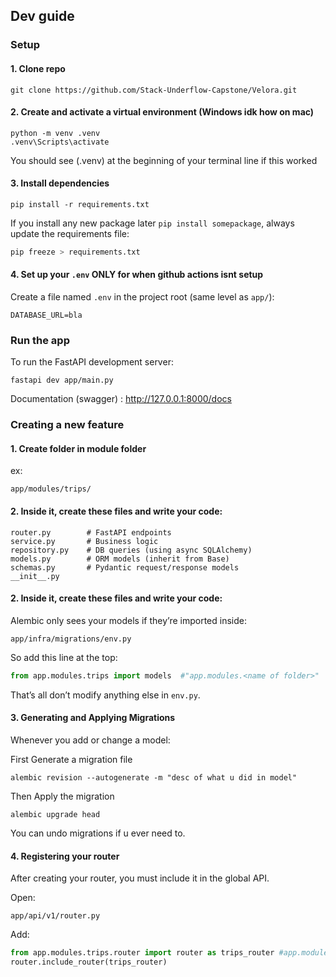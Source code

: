 
## Dev guide

### Setup

#### 1. Clone repo
```
git clone https://github.com/Stack-Underflow-Capstone/Velora.git
```

#### 2. Create and activate a virtual environment (Windows idk how on mac)
```
python -m venv .venv
.venv\Scripts\activate
```
You should see (.venv) at the beginning of your terminal line if this worked

#### 3. Install dependencies
```
pip install -r requirements.txt
```

If you install any new package later `pip install somepackage`, always update the requirements file:
```bash
pip freeze > requirements.txt
```

#### 4. Set up your `.env` ONLY for when github actions isnt setup
Create a file named `.env` in the project root (same level as `app/`):

```
DATABASE_URL=bla
```

### Run the app
To run the FastAPI development server:
```
fastapi dev app/main.py
```
Documentation (swagger) : http://127.0.0.1:8000/docs

### Creating a new feature

#### 1. Create folder in module folder

ex:
```
app/modules/trips/
```

#### 2. Inside it, create these files and write your code:

```
router.py        # FastAPI endpoints
service.py       # Business logic
repository.py    # DB queries (using async SQLAlchemy)
models.py        # ORM models (inherit from Base)
schemas.py       # Pydantic request/response models
__init__.py
```

#### 2. Inside it, create these files and write your code:

Alembic only sees your models if they’re imported inside:
```
app/infra/migrations/env.py
```

So add this line at the top:
```python
from app.modules.trips import models  #"app.modules.<name of folder>"
```

That’s all don’t modify anything else in `env.py`.

#### 3. Generating and Applying Migrations

Whenever you add or change a model:

First Generate a migration file
```
alembic revision --autogenerate -m "desc of what u did in model"
```
Then Apply the migration
```
alembic upgrade head
```
You can undo migrations if u ever need to.

#### 4. Registering your router

After creating your router, you must include it in the global API.

Open:
```
app/api/v1/router.py
```
Add:
```python
from app.modules.trips.router import router as trips_router #app.modules.<folder name>.router
router.include_router(trips_router)
```

